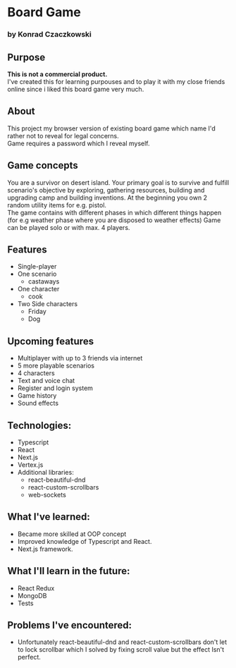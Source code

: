 # Board Game

### by Konrad Czaczkowski

## Purpose

<strong>This is not a commercial product.</strong>
<br> I've created this for learning purpouses and to play it with my close friends online since i liked this board game
very much.

## About

This project my browser version of existing board
game which name I'd rather not to reveal for legal concerns.
<br>
Game requires a password which I reveal myself.

## Game concepts

You are a survivor on desert island. Your primary goal is
to survive and fulfill scenario's objective by exploring,
gathering resources, building and upgrading camp and building inventions.
At the beginning you own 2 random utility items for e.g. pistol.
<br>
The game contains with different phases in which different things happen  (for e.g weather phase where you are disposed
to weather effects)
Game can be played solo or with max. 4 players.

## Features

* Single-player
* One scenario
    * castaways
* One character
    * cook
* Two Side characters
    * Friday
    * Dog

## Upcoming features

* Multiplayer with up to 3 friends via internet
* 5 more playable scenarios
* 4 characters
* Text and voice chat
* Register and login system
* Game history
* Sound effects

## Technologies:

* Typescript
* React
* Next.js
* Vertex.js
* Additional libraries:
    * react-beautiful-dnd
    * react-custom-scrollbars
    * web-sockets

## What I've learned:

* Became more skilled at OOP concept
* Improved knowledge of Typescript and React.
* Next.js framework.

## What I'll learn in the future:

* React Redux
* MongoDB
* Tests

## Problems I've encountered:

* Unfortunately react-beautiful-dnd and
  react-custom-scrollbars don't let to lock scrollbar
  which I solved by fixing scroll value but the effect Isn't perfect.
